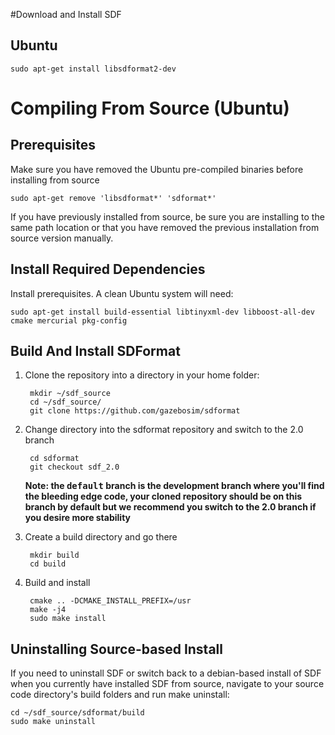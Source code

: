#Download and Install SDF

## Ubuntu

    sudo apt-get install libsdformat2-dev

# Compiling From Source (Ubuntu)

## Prerequisites

Make sure you have removed the Ubuntu pre-compiled binaries before installing from source

    sudo apt-get remove 'libsdformat*' 'sdformat*'

If you have previously installed from source, be sure you are installing to the same path location or that you have removed the previous installation from source version manually.

## Install Required Dependencies

Install prerequisites.  A clean Ubuntu system will need:

    sudo apt-get install build-essential libtinyxml-dev libboost-all-dev cmake mercurial pkg-config

## Build And Install SDFormat

1. Clone the repository into a directory in your home folder:

        mkdir ~/sdf_source
        cd ~/sdf_source/
        git clone https://github.com/gazebosim/sdformat

1. Change directory into the sdformat repository and switch to the 2.0 branch

        cd sdformat
        git checkout sdf_2.0

   **Note: the <tt>default</tt> branch is the development branch where you'll find the bleeding edge code, your cloned repository should be on this branch by default but we recommend you switch to the 2.0 branch if you desire more stability**

1. Create a build directory and go there

        mkdir build
        cd build

1. Build and install

        cmake .. -DCMAKE_INSTALL_PREFIX=/usr
        make -j4
        sudo make install

## Uninstalling Source-based Install ##

If you need to uninstall SDF or switch back to a debian-based install of SDF when you currently have installed SDF from source, navigate to your source code directory's build folders and run make uninstall:

    cd ~/sdf_source/sdformat/build
    sudo make uninstall
